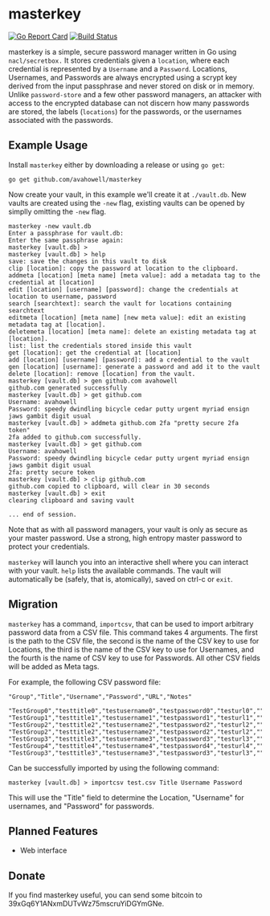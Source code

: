 # masterkey
[![Go Report Card](https://goreportcard.com/badge/github.com/avahowell/masterkey)](https://goreportcard.com/report/github.com/avahowell/masterkey)
[![Build Status](https://travis-ci.org/avahowell/masterkey.svg?branch=master)](https://travis-ci.org/avahowell/masterkey)

masterkey is a simple, secure password manager written in Go using `nacl/secretbox.` It stores credentials given a `location`, where each credential is represented by a `Username` and a `Password`. Locations, Usernames, and Passwords are always encrypted using a scrypt key derived from the input passphrase and never stored on disk or in memory. Unlike `password-store` and a few other password managers, an attacker with access to the encrypted database can not discern how many passwords are stored, the labels (`locations`) for the passwords, or the usernames associated with the passwords.

## Example Usage

Install `masterkey` either by downloading a release or using `go get`:

`go get github.com/avahowell/masterkey`

Now create your vault, in this example we'll create it at `./vault.db`. New vaults are created using the `-new` flag, existing vaults can be opened by simplly omitting the `-new` flag.

```
masterkey -new vault.db
Enter a passphrase for vault.db:
Enter the same passphrase again:
masterkey [vault.db] >
masterkey [vault.db] > help
save: save the changes in this vault to disk
clip [location]: copy the password at location to the clipboard.
addmeta [location] [meta name] [meta value]: add a metadata tag to the credential at [location]
edit [location] [username] [password]: change the credentials at location to username, password
search [searchtext]: search the vault for locations containing searchtext
editmeta [location] [meta name] [new meta value]: edit an existing metadata tag at [location].
deletemeta [location] [meta name]: delete an existing metadata tag at [location].
list: list the credentials stored inside this vault
get [location]: get the credential at [location]
add [location] [username] [password]: add a credential to the vault
gen [location] [username]: generate a password and add it to the vault
delete [location]: remove [location] from the vault.
masterkey [vault.db] > gen github.com avahowell
github.com generated successfully
masterkey [vault.db] > get github.com
Username: avahowell
Password: speedy dwindling bicycle cedar putty urgent myriad ensign jaws gambit digit usual
masterkey [vault.db] > addmeta github.com 2fa "pretty secure 2fa token"
2fa added to github.com successfully.
masterkey [vault.db] > get github.com
Username: avahowell
Password: speedy dwindling bicycle cedar putty urgent myriad ensign jaws gambit digit usual
2fa: pretty secure token
masterkey [vault.db] > clip github.com
github.com copied to clipboard, will clear in 30 seconds
masterkey [vault.db] > exit
clearing clipboard and saving vault

... end of session.
```

Note that as with all password managers, your vault is only as secure as your master password. Use a strong, high entropy master password to protect your credentials.

`masterkey` will launch you into an interactive shell where you can interact with your vault. `help` lists the available commands. The vault will automatically be (safely, that is, atomically), saved on ctrl-c or `exit`.


## Migration

`masterkey` has a command, `importcsv`, that can be used to import arbitrary password data from a CSV file. This command takes 4 arguments. The first is the path to the CSV file, the second is the name of the CSV key to use for Locations, the third is the name of the CSV key to use for Usernames, and the fourth is the name of CSV key to use for Passwords. All other CSV fields will be added as Meta tags.

For example, the following CSV password file:
```csv
"Group","Title","Username","Password","URL","Notes"

"TestGroup0","testtitle0","testusername0","testpassword0","testurl0",""
"TestGroup1","testtitle1","testusername1","testpassword1","testurl1",""
"TestGroup2","testtitle2","testusername2","testpassword2","testurl2",""
"TestGroup2","testtitle2","testusername2","testpassword2","testurl2",""
"TestGroup3","testtitle3","testusername3","testpassword3","testurl3",""
"TestGroup4","testtitle4","testusername4","testpassword4","testurl4",""
"TestGroup3","testtitle3","testusername3","testpassword3","testurl3",""
```

Can be successfully imported by using the following command:

```
masterkey [vault.db] > importcsv test.csv Title Username Password
```

This will use the "Title" field to determine the Location, "Username" for usernames, and "Password" for passwords.

## Planned Features

- Web interface

## Donate

If you find masterkey useful, you can send some bitcoin to 39xGq6Y1ANxmDUTvWz75mscruYiDGYmGNe.

